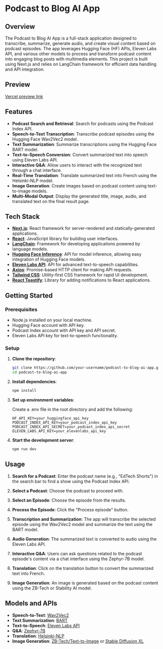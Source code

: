 # Podcast to Blog AI App

## Overview

The Podcast to Blog AI App is a full-stack application designed to transcribe, summarize, generate audio, and create visual content based on podcast episodes. The app leverages Hugging Face (HF) APIs, Eleven Labs API, and various other models to process and transform podcast content into engaging blog posts with multimedia elements. This project is built using Next.js and relies on LangChain framework for efficient data handling and API integration.

## Preview

[Vercel preview link](https://saas-podcast-to-blog-ai-app.vercel.app/)

## Features

- **Podcast Search and Retrieval**: Search for podcasts using the Podcast Index API.
- **Speech-to-Text Transcription**: Transcribe podcast episodes using the Hugging Face Wav2Vec2 model.
- **Text Summarization**: Summarize transcriptions using the Hugging Face BART model.
- **Text-to-Speech Conversion**: Convert summarized text into speech using Eleven Labs API.
- **Interactive Q&A**: Allow users to interact with the recognized text through a chat interface.
- **Real-Time Translation**: Translate summarized text into French using the Helsinki-NLP model.
- **Image Generation**: Create images based on podcast content using text-to-image models.
- **Multi-Modal Output**: Display the generated title, image, audio, and translated text on the final result page.

## Tech Stack

- **[Next.js](https://nextjs.org/)**: React framework for server-rendered and statically-generated applications.
- **[React](https://reactjs.org/)**: JavaScript library for building user interfaces.
- **[LangChain](https://github.com/hwchase17/langchain)**: Framework for developing applications powered by language models.
- **[Hugging Face Inference](https://huggingface.co/docs/api-inference/index)**: API for model inference, allowing easy integration of Hugging Face models.
- **[Eleven Labs API](https://elevenlabs.io/docs/api-reference/text-to-speech)**: API for advanced text-to-speech capabilities.
- **[Axios](https://axios-http.com/)**: Promise-based HTTP client for making API requests.
- **[Tailwind CSS](https://tailwindcss.com/)**: Utility-first CSS framework for rapid UI development.
- **[React Toastify](https://fkhadra.github.io/react-toastify/)**: Library for adding notifications to React applications.

## Getting Started

### Prerequisites

- Node.js installed on your local machine.
- Hugging Face account with API key.
- Podcast Index account with API key and API secret.
- Eleven Labs API key for text-to-speech functionality.

### Setup

1. **Clone the repository**:

	```bash
	git clone https://github.com/your-username/podcast-to-blog-ai-app.git
	cd podcast-to-blog-ai-app
	```
2. **Install dependencies**:

	```bash
	npm install
	```

3. **Set up environment variables**:

	Create a .env file in the root directory and add the following:

	```
	HF_API_KEY=your_huggingface_api_key
	PODCAST_INDEX_API_KEY=your_podcast_index_api_key
	PODCAST_INDEX_API_SECRET=your_podcast_index_api_secret
	ELEVEN_LABS_API_KEY=your_elevenlabs_api_key
	```

4. **Start the development server**:

	```bash
	npm run dev
	```

## Usage

1. **Search for a Podcast**: Enter the podcast name (e.g., "EdTech Shorts") in the search bar to find a show using the Podcast Index API.

2. **Select a Podcast**: Choose the podcast to proceed with.

3. **Select an Episode**: Choose the episode from the results.

4. **Process the Episode**: Click the "Process episode" button.

3. **Transcription and Summarization**: The app will transcribe the selected episode using the Wav2Vec2 model and summarize the text using the BART model.

4. **Audio Generation**: The summarized text is converted to audio using the Eleven Labs API.

5. **Interactive Q&A**: Users can ask questions related to the podcast episode's content via a chat interface using the Zephyr-7B model.

6. **Translation**: Click on the translation button to convert the summarized text into French.

7. **Image Generation**: An image is generated based on the podcast content using the ZB-Tech or Stability AI model.

## Models and APIs

- **Speech-to-Text**: [Wav2Vec2](https://huggingface.co/facebook/wav2vec2-base-960h?inference_api=true)
- **Text Summarization**: [BART](https://huggingface.co/facebook/bart-large-cnn)
- **Text-to-Speech**: [Eleven Labs API](https://elevenlabs.io/docs/api-reference/text-to-speech)
- **Q&A**: [Zephyr-7B](https://huggingface.co/HuggingFaceH4/zephyr-7b-beta)
- **Translation**: [Helsinki-NLP](https://huggingface.co/Helsinki-NLP/opus-mt-en-fr)
- **Image Generation**: [ZB-Tech/Text-to-Image](https://huggingface.co/ZB-Tech/Text-to-Image) or [Stable Diffusion XL](https://huggingface.co/stabilityai/stable-diffusion-xl-base-1.0)
